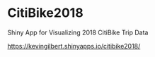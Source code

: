 # CitiBike2018
Shiny App for Visualizing 2018 CitiBike Trip Data

https://kevingilbert.shinyapps.io/citibike2018/
